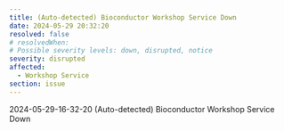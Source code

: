 ```yaml
---
title: (Auto-detected) Bioconductor Workshop Service Down
date: 2024-05-29 20:32:20
resolved: false
# resolvedWhen: 
# Possible severity levels: down, disrupted, notice
severity: disrupted
affected:
  - Workshop Service
section: issue
---
```


2024-05-29-16-32-20 (Auto-detected) Bioconductor Workshop Service Down


